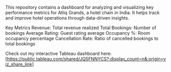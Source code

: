 This repository contains a dashboard for analyzing and visualizing key performance metrics for Atliq Grands, a hotel chain in India. It helps track and improve hotel operations through data-driven insights.

Key Metrics
Revenue: Total revenue realized
Total Bookings: Number of bookings
Average Rating: Guest rating average
Occupancy %: Room occupancy percentage
Cancellation Rate: Ratio of cancelled bookings to total bookings


Check out my interactive Tableau dashboard here: [https://public.tableau.com/shared/JQ5FNNYCS?:display_count=n&:origin=viz_share_link]
